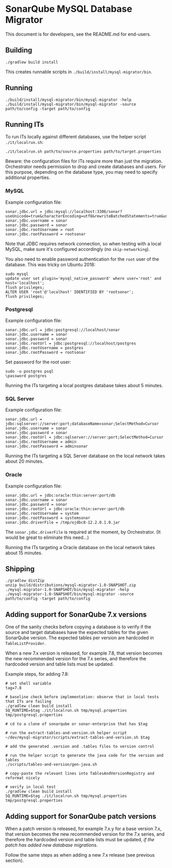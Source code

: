 SonarQube MySQL Database Migrator
=================================

This document is for developers, see the README.md for end-users.

## Building

    ./gradlew build install

This creates runnable scripts in `./build/install/mysql-migrator/bin`.

## Running

    ./build/install/mysql-migrator/bin/mysql-migrator -help
    ./build/install/mysql-migrator/bin/mysql-migrator -source path/to/config -target path/to/config

## Running ITs

To run ITs locally against different databases, use the helper script `./it/localrun.sh`:

    ./it/localrun.sh path/to/source.properties path/to/target.properties

Beware: the configuration files for ITs require more than just the migration.
Orchestrator needs permission to drop and create databases and users.
For this purpose, depending on the database type, you may need to specify additional properties.

### MySQL

Example configuration file:

    sonar.jdbc.url = jdbc:mysql://localhost:3306/sonar? useUnicode=true&characterEncoding=utf8&rewriteBatchedStatements=true&useConfigs=maxPerformance&useSSL=false
    sonar.jdbc.username = sonar
    sonar.jdbc.password = sonar
    sonar.jdbc.rootUsername = root
    sonar.jdbc.rootPassword = rootsonar

Note that JDBC requires network connection, so when testing with a local MySQL, make sure it's configured accordingly (no `skip-networking`).

You also need to enable password authentication for the `root` user of the database.
This was tricky on Ubuntu 2018:

    sudo mysql
    update user set plugin='mysql_native_password' where user='root' and host='localhost';
    flush privileges;
    ALTER USER 'root'@'localhost' IDENTIFIED BY 'rootsonar';
    flush privileges;

### Postgresql

Example configuration file:

    sonar.jdbc.url = jdbc:postgresql://localhost/sonar
    sonar.jdbc.username = sonar
    sonar.jdbc.password = sonar
    sonar.jdbc.rootUrl = jdbc:postgresql://localhost/postgres
    sonar.jdbc.rootUsername = postgres
    sonar.jdbc.rootPassword = rootsonar

Set password for the root user:

    sudo -u postgres psql
    \password postgres

Running the ITs targeting a local postgres database takes about 5 minutes.

### SQL Server

Example configuration file:

    sonar.jdbc.url = jdbc:sqlserver://server:port;databaseName=sonar;SelectMethod=Cursor
    sonar.jdbc.username = sonar
    sonar.jdbc.password = sonar
    sonar.jdbc.rootUrl = jdbc:sqlserver://server:port;SelectMethod=Cursor
    sonar.jdbc.rootUsername = admin
    sonar.jdbc.rootPassword = adminsonar

Running the ITs targeting a SQL Server database on the local network takes about 20 minutes.

### Oracle

Example configuration file:

    sonar.jdbc.url = jdbc:oracle:thin:server:port/db
    sonar.jdbc.username = sonar
    sonar.jdbc.password = sonar
    sonar.jdbc.rootUrl = jdbc:oracle:thin:server:port/db
    sonar.jdbc.rootUsername = system
    sonar.jdbc.rootPassword = systemsonar
    sonar.jdbc.driverFile = /tmp/ojdbc8-12.2.0.1.0.jar

The `sonar.jdbc.driverFile` is required at the moment, by Orchestrator. (It would be great to eliminate this need...)

Running the ITs targeting a Oracle database on the local network takes about 15 minutes.

## Shipping

    ./gradlew distZip
    unzip build/distributions/mysql-migrator-1.0-SNAPSHOT.zip
    ./mysql-migrator-1.0-SNAPSHOT/bin/mysql-migrator -help
    ./mysql-migrator-1.0-SNAPSHOT/bin/mysql-migrator -source path/to/config -target path/to/config

## Adding support for SonarQube 7.x versions

One of the sanity checks before copying a database is to verify if the
source and target databases have the expected tables for the given SonarQube version.
The expected tables per version are hardcoded in `TableListProvider`.

When a new 7.x version is released, for example 7.8,
that version becomes the new recommended version for the 7.x series,
and therefore the hardcoded version and table lists must be updated.

Example steps, for adding 7.8:

    # set shell variable
    tag=7.8

    # baseline check before implementation: observe that in local tests that ITs are failing
    ./gradlew clean build install
    SQ_RUNTIME=$tag ./it/localrun.sh tmp/mysql.properties tmp/postgresql.properties

    # cd to a clone of sonarqube or sonar-enterprise that has $tag

    # run the extract-tables-and-version.sh helper script
    ~/dev/mysql-migrator/scripts/extract-tables-and-version.sh $tag

    # add the generated .version and .tables files to version control

    # run the helper script to generate the java code for the version and tables
    ./scripts/tables-and-version/gen-java.sh

    # copy-paste the relevant lines into TablesAndVersionRegistry and reformat nicely

    # verify in local test
    ./gradlew clean build install
    SQ_RUNTIME=$tag ./it/localrun.sh tmp/mysql.properties tmp/postgresql.properties

## Adding support for SonarQube patch versions

When a patch version is released, for example 7.x.y for a base version 7.x,
that version becomes the new recommended version for the 7.x series,
and therefore the hardcoded version and table lists must be updated,
*if the patch has added new database migrations*.

Follow the same steps as when adding a new 7.x release (see previous section).
